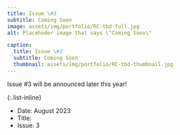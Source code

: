 ```yaml
---
title: Issue \#3
subtitle: Coming Soon 
image: assets/img/portfolio/RC-tbd-full.jpg
alt: Placehoder image that says \"Coming Soon\"

caption:
  title: Issue \#3
  subtitle: Coming Soon
  thumbnail: assets/img/portfolio/RC-tbd-thumbnail.jpg
---
```

Issue \#3 will be announced later this year!

{:.list-inline}
- Date: August 2023
- Title:
- Issue: 3

